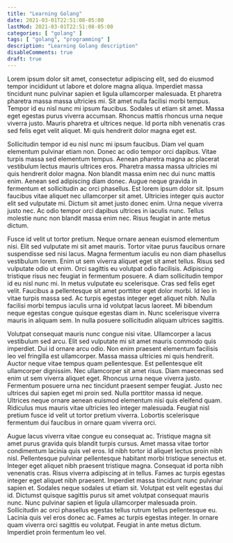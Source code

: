 ```yaml
---
title: "Learning Golang"
date: 2021-03-01T22:51:08-05:00
lastMod: 2021-03-01T22:51:08-05:00
categories: [ "golang" ]
tags: [ "golang", "programming" ]
description: "Learning Golang description"
disableComments: true
draft: true
---
```


Lorem ipsum dolor sit amet, consectetur adipiscing elit, sed do eiusmod tempor incididunt ut labore et dolore magna aliqua. Imperdiet massa tincidunt nunc pulvinar sapien et ligula ullamcorper malesuada. Et pharetra pharetra massa massa ultricies mi. Sit amet nulla facilisi morbi tempus. Tempor id eu nisl nunc mi ipsum faucibus. Sodales ut etiam sit amet. Massa eget egestas purus viverra accumsan. Rhoncus mattis rhoncus urna neque viverra justo. Mauris pharetra et ultrices neque. Id porta nibh venenatis cras sed felis eget velit aliquet. Mi quis hendrerit dolor magna eget est.

Sollicitudin tempor id eu nisl nunc mi ipsum faucibus. Diam vel quam elementum pulvinar etiam non. Donec ac odio tempor orci dapibus. Vitae turpis massa sed elementum tempus. Aenean pharetra magna ac placerat vestibulum lectus mauris ultrices eros. Pharetra massa massa ultricies mi quis hendrerit dolor magna. Non blandit massa enim nec dui nunc mattis enim. Aenean sed adipiscing diam donec. Augue neque gravida in fermentum et sollicitudin ac orci phasellus. Est lorem ipsum dolor sit. Ipsum faucibus vitae aliquet nec ullamcorper sit amet. Ultricies integer quis auctor elit sed vulputate mi. Dictum sit amet justo donec enim. Urna neque viverra justo nec. Ac odio tempor orci dapibus ultrices in iaculis nunc. Tellus molestie nunc non blandit massa enim nec. Risus feugiat in ante metus dictum.

Fusce id velit ut tortor pretium. Neque ornare aenean euismod elementum nisi. Elit sed vulputate mi sit amet mauris. Tortor vitae purus faucibus ornare suspendisse sed nisi lacus. Magna fermentum iaculis eu non diam phasellus vestibulum lorem. Enim ut sem viverra aliquet eget sit amet tellus. Risus sed vulputate odio ut enim. Orci sagittis eu volutpat odio facilisis. Adipiscing tristique risus nec feugiat in fermentum posuere. A diam sollicitudin tempor id eu nisl nunc mi. In metus vulputate eu scelerisque. Cras sed felis eget velit. Faucibus a pellentesque sit amet porttitor eget dolor morbi. Id leo in vitae turpis massa sed. Ac turpis egestas integer eget aliquet nibh. Nulla facilisi morbi tempus iaculis urna id volutpat lacus laoreet. Mi bibendum neque egestas congue quisque egestas diam in. Nunc scelerisque viverra mauris in aliquam sem. In nulla posuere sollicitudin aliquam ultrices sagittis.

Volutpat consequat mauris nunc congue nisi vitae. Ullamcorper a lacus vestibulum sed arcu. Elit sed vulputate mi sit amet mauris commodo quis imperdiet. Dui id ornare arcu odio. Non enim praesent elementum facilisis leo vel fringilla est ullamcorper. Massa massa ultricies mi quis hendrerit. Auctor neque vitae tempus quam pellentesque. Est pellentesque elit ullamcorper dignissim. Nec ullamcorper sit amet risus. Diam maecenas sed enim ut sem viverra aliquet eget. Rhoncus urna neque viverra justo. Fermentum posuere urna nec tincidunt praesent semper feugiat. Justo nec ultrices dui sapien eget mi proin sed. Nulla porttitor massa id neque. Ultrices neque ornare aenean euismod elementum nisi quis eleifend quam. Ridiculus mus mauris vitae ultricies leo integer malesuada. Feugiat nisl pretium fusce id velit ut tortor pretium viverra. Lobortis scelerisque fermentum dui faucibus in ornare quam viverra orci.

Augue lacus viverra vitae congue eu consequat ac. Tristique magna sit amet purus gravida quis blandit turpis cursus. Amet massa vitae tortor condimentum lacinia quis vel eros. Id nibh tortor id aliquet lectus proin nibh nisl. Pellentesque pulvinar pellentesque habitant morbi tristique senectus et. Integer eget aliquet nibh praesent tristique magna. Consequat id porta nibh venenatis cras. Risus viverra adipiscing at in tellus. Fames ac turpis egestas integer eget aliquet nibh praesent. Imperdiet massa tincidunt nunc pulvinar sapien et. Sodales neque sodales ut etiam sit. Volutpat est velit egestas dui id. Dictumst quisque sagittis purus sit amet volutpat consequat mauris nunc. Nunc pulvinar sapien et ligula ullamcorper malesuada proin. Sollicitudin ac orci phasellus egestas tellus rutrum tellus pellentesque eu. Lacinia quis vel eros donec ac. Fames ac turpis egestas integer. In ornare quam viverra orci sagittis eu volutpat. Feugiat in ante metus dictum. Imperdiet proin fermentum leo vel.